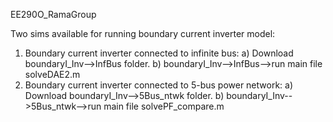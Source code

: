 EE290O_RamaGroup

Two sims available for running boundary current inverter model:
1. Boundary current inverter connected to infinite bus: a) Download boundaryI_Inv-->InfBus folder. b) boundaryI_Inv-->InfBus-->run main file solveDAE2.m
2. Boundary current inverter connected to 5-bus power network: a) Download boundaryI_Inv-->5Bus_ntwk folder. b) boundaryI_Inv-->5Bus_ntwk-->run main file solvePF_compare.m
